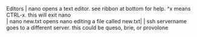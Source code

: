 Editors
| nano opens a text editor. see ribbon at bottom for help. ^x means CTRL-x. this will exit nano   
| nano new.txt opens nano editing a file called new.txt|
| ssh servername goes to a different server. this could be queso, brie, or provolone  
